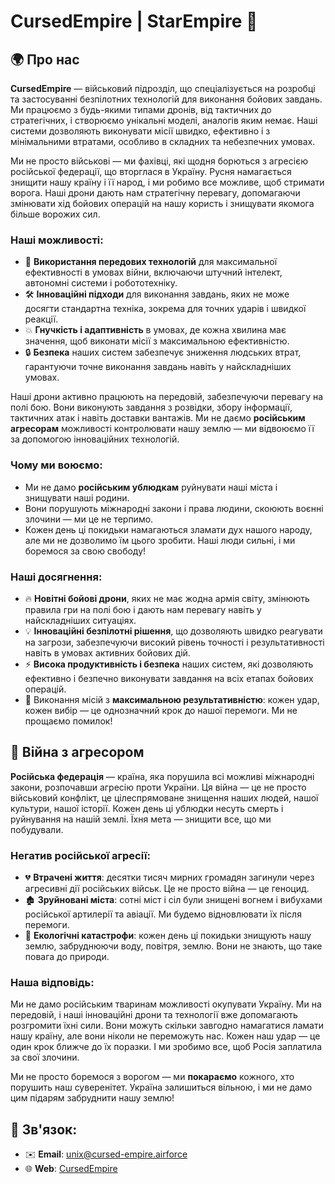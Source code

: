 # CursedEmpire | StarEmpire 🚀

## 🌍 Про нас
**CursedEmpire** — військовий підрозділ, що спеціалізується на розробці та застосуванні безпілотних технологій для виконання бойових завдань. Ми працюємо з будь-якими типами дронів, від тактичних до стратегічних, і створюємо унікальні моделі, аналогів яким немає. Наші системи дозволяють виконувати місії швидко, ефективно і з мінімальними втратами, особливо в складних та небезпечних умовах.

Ми не просто військові — ми фахівці, які щодня борються з агресією російської федерації, що вторглася в Україну. Русня намагається знищити нашу країну і її народ, і ми робимо все можливе, щоб стримати ворога. Наші дрони дають нам стратегічну перевагу, допомагаючи змінювати хід бойових операцій на нашу користь і знищувати якомога більше ворожих сил.

### Наші можливості:
- 🚀 **Використання передових технологій** для максимальної ефективності в умовах війни, включаючи штучний інтелект, автономні системи і робототехніку.
- 🛠️ **Інноваційні підходи** для виконання завдань, яких не може досягти стандартна техніка, зокрема для точних ударів і швидкої реакції.
- 💥 **Гнучкість і адаптивність** в умовах, де кожна хвилина має значення, щоб виконати місії з максимальною ефективністю.
- 🔒 **Безпека** наших систем забезпечує зниження людських втрат, гарантуючи точне виконання завдань навіть у найскладніших умовах.

Наші дрони активно працюють на передовій, забезпечуючи перевагу на полі бою. Вони виконують завдання з розвідки, збору інформації, тактичних атак і навіть доставки вантажів. Ми не даємо **російським агресорам** можливості контролювати нашу землю — ми відвоюємо її за допомогою інноваційних технологій.

### Чому ми воюємо:
- Ми не дамо **російським ублюдкам** руйнувати наші міста і знищувати наші родини.
- Вони порушують міжнародні закони і права людини, скоюють воєнні злочини — ми це не терпимо.
- Кожен день ці покидьки намагаються зламати дух нашого народу, але ми не дозволимо їм цього зробити. Наші люди сильні, і ми боремося за свою свободу!

### Наші досягнення:
- 🔥 **Новітні бойові дрони**, яких не має жодна армія світу, змінюють правила гри на полі бою і дають нам перевагу навіть у найскладніших ситуаціях.
- 💡 **Інноваційні безпілотні рішення**, що дозволяють швидко реагувати на загрози, забезпечуючи високий рівень точності і результативності навіть в умовах активних бойових дій.
- ⚡️ **Висока продуктивність і безпека** наших систем, які дозволяють ефективно і безпечно виконувати завдання на всіх етапах бойових операцій.
- 🎯 Виконання місій з **максимальною результативністю**: кожен удар, кожен вибір — це однозначний крок до нашої перемоги. Ми не прощаємо помилок!

## 🚨 Війна з агресором
**Російська федерація** — країна, яка порушила всі можливі міжнародні закони, розпочавши агресію проти України. Ця війна — це не просто військовий конфлікт, це цілеспрямоване знищення наших людей, нашої культури, нашої історії. Кожен день ці ублюдки несуть смерть і руйнування на нашій землі. Їхня мета — знищити все, що ми побудували.

### Негатив російської агресії:
- 💔 **Втрачені життя**: десятки тисяч мирних громадян загинули через агресивні дії російських військ. Це не просто війна — це геноцид.
- 🏚️ **Зруйновані міста**: сотні міст і сіл були знищені вогнем і вибухами російської артилерії та авіації. Ми будемо відновлювати їх після перемоги.
- 🚷 **Екологічні катастрофи**: кожен день ці покидьки знищують нашу землю, забруднюючи воду, повітря, землю. Вони не знають, що таке повага до природи.

### Наша відповідь:
Ми не дамо російським тваринам можливості окупувати Україну. Ми на передовій, і наші інноваційні дрони та технології вже допомагають розгромити їхні сили. Вони можуть скільки завгодно намагатися ламати нашу країну, але вони ніколи не переможуть нас. Кожен наш удар — це один крок ближче до їх поразки. І ми зробимо все, щоб Росія заплатила за свої злочини.

Ми не просто боремося з ворогом — ми **покараємо** кожного, хто порушить наш суверенітет. Україна залишиться вільною, і ми не дамо цим підарям забруднити нашу землю!

## 📡 Зв'язок:
- ✉️ **Email**: [unix@cursed-empire.airforce](mailto:unix@cursed-empire.airforce)
- 🌐 **Web**: [CursedEmpire](https://cursed-empire.airforce)
